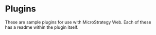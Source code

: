 # Plugins

These are sample plugins for use with MicroStrategy Web. Each of these has a readme within the plugin itself.


